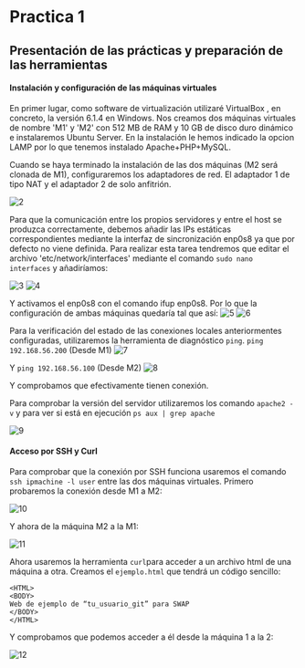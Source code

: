 # Practica 1
## Presentación de las prácticas y preparación de las herramientas
#### Instalación y configuración de las máquinas virtuales

En primer lugar, como software de virtualización utilizaré VirtualBox , en concreto, la versión 6.1.4 en Windows. Nos creamos dos máquinas
virtuales de nombre 'M1' y 'M2' con 512 MB de RAM y 10 GB de disco duro dinámico e instalaremos Ubuntu Server. En la instalación le hemos indicado la opcion
LAMP por lo que tenemos instalado Apache+PHP+MySQL.

Cuando se haya terminado la instalación de las dos máquinas (M2 será clonada de M1), configuraremos los adaptadores de red. El adaptador 1 
de tipo NAT y el adaptador 2 de solo anfitrión. 

![2](https://github.com/sergiocantero8/SWAP/blob/master/P1/Capturas/2.JPG)

Para que la comunicación entre los propios servidores y entre el host se produzca correctamente, debemos añadir las IPs estáticas correspondientes mediante la interfaz de sincronización enp0s8 ya que por defecto no viene definida. Para realizar esta tarea tendremos que editar el archivo 'etc/network/interfaces' mediante el comando `sudo nano interfaces` y añadiríamos:

![3](https://github.com/sergiocantero8/SWAP/blob/master/P1/Capturas/3.JPG)
![4](https://github.com/sergiocantero8/SWAP/blob/master/P1/Capturas/4.JPG)

Y activamos el enp0s8 con el comando ifup enp0s8. Por lo que la configuración de ambas máquinas quedaría tal que así:
![5](https://github.com/sergiocantero8/SWAP/blob/master/P1/Capturas/5.JPG)
![6](https://github.com/sergiocantero8/SWAP/blob/master/P1/Capturas/6.JPG)

Para la verificación del estado de las conexiones locales anteriormentes configuradas, utilizaremos la herramienta de diagnóstico `ping`.
`ping 192.168.56.200` (Desde M1)
![7](https://github.com/sergiocantero8/SWAP/blob/master/P1/Capturas/7.JPG)

Y `ping 192.168.56.100` (Desde M2)
![8](https://github.com/sergiocantero8/SWAP/blob/master/P1/Capturas/8.JPG)

Y comprobamos que efectivamente tienen conexión.

Para comprobar la versión del servidor utilizaremos los comando `apache2 -v` y para ver si está en ejecución `ps aux | grep apache`

![9](https://github.com/sergiocantero8/SWAP/blob/master/P1/Capturas/9.JPG)

#### Acceso por SSH y Curl
Para comprobar que la conexión por SSH funciona usaremos el comando `ssh ipmachine -l user` entre las dos máquinas virtuales. Primero probaremos la conexión desde M1 a M2: 

![10](https://github.com/sergiocantero8/SWAP/blob/master/P1/Capturas/10.JPG)

Y ahora de la máquina M2 a la M1:

![11](https://github.com/sergiocantero8/SWAP/blob/master/P1/Capturas/11.JPG)

Ahora usaremos la herramienta `curl`para acceder a un archivo html de una máquina a otra. Creamos el `ejemplo.html` que tendrá un código sencillo:

```
<HTML>
<BODY>
Web de ejemplo de “tu_usuario_git” para SWAP
</BODY>
</HTML>
```

Y comprobamos que podemos acceder a él desde la máquina 1 a la 2:

![12](https://github.com/sergiocantero8/SWAP/blob/master/P1/Capturas/12.JPG)
